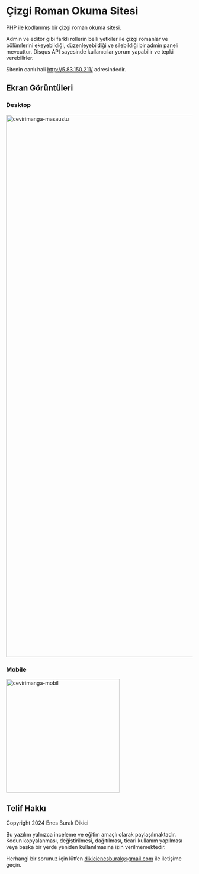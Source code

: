 <h1>Çizgi Roman Okuma Sitesi</h1>

<p>PHP ile kodlanmış bir çizgi roman okuma sitesi.</p>

<p>Admin ve editör gibi farklı rollerin belli yetkiler ile çizgi romanlar ve bölümlerini ekeyebildiği, düzenleyebildiği ve silebildiği bir admin paneli mevcuttur. Disqus API sayesinde kullanıcılar yorum yapabilir ve tepki verebilirler.</p>

<p>Sitenin canlı hali <a href="http://5.83.150.211/">http://5.83.150.211/</a> adresindedir.</p>

<h2>Ekran Görüntüleri</h2>

<h3>Desktop</h3>
<img width="1458" alt="cevirimanga-masaustu" src="https://github.com/user-attachments/assets/f8334fcf-f827-46f1-9f4c-2f272a8d83ea">

<h3>Mobile</h3>
<img width="306" alt="cevirimanga-mobil" src="https://github.com/user-attachments/assets/ab1eb929-e1f2-4ae7-8511-8ef83d42a07a">

<h2>Telif Hakkı</h2>

<p>Copyright 2024 Enes Burak Dikici</p>

<p>Bu yazılım yalnızca inceleme ve eğitim amaçlı olarak paylaşılmaktadır. Kodun kopyalanması, değiştirilmesi, dağıtılması, ticari kullanım yapılması veya başka bir yerde yeniden kullanılmasına izin verilmemektedir.</p>

<p>Herhangi bir sorunuz için lütfen <a href="mailto:dikicienesburak@gmail.com">dikicienesburak@gmail.com</a> ile iletişime geçin.</p>
